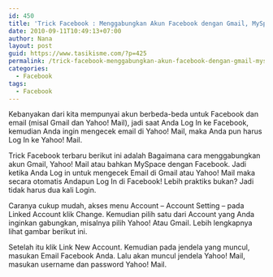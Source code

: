 ```yaml
---
id: 450
title: 'Trick Facebook : Menggabungkan Akun Facebook dengan Gmail, MySpace atau Yahoo! Mail'
date: 2010-09-11T10:49:13+07:00
author: Nana
layout: post
guid: https://www.tasikisme.com/?p=425
permalink: /trick-facebook-menggabungkan-akun-facebook-dengan-gmail-myspace-atau-yahoo-mail/
categories:
  - Facebook
tags:
  - Facebook
---
```

Kebanyakan dari kita mempunyai akun berbeda-beda untuk Facebook dan email (misal Gmail dan Yahoo! Mail), jadi saat Anda Log In ke Facebook, kemudian Anda ingin mengecek email di Yahoo! Mail, maka Anda pun harus Log In ke Yahoo! Mail.

Trick Facebook terbaru berikut ini adalah Bagaimana cara menggabungkan akun Gmail, Yahoo! Mail atau bahkan MySpace dengan Facebook. Jadi ketika Anda Log in untuk mengecek Email di Gmail atau Yahoo! Mail maka secara otomatis Andapun Log In di Facebook! Lebih praktiks bukan? Jadi tidak harus dua kali Login.

Caranya cukup mudah, akses menu Account – Account Setting – pada Linked Account klik Change. Kemudian pilih satu dari Account yang Anda inginkan gabungkan, misalnya pilih Yahoo! Atau Gmail. Lebih lengkapnya lihat gambar berikut ini.

Setelah itu klik Link New Account. Kemudian pada jendela yang muncul, masukan Email Facebook Anda. Lalu akan muncul jendela Yahoo! Mail, masukan username dan password Yahoo! Mail.